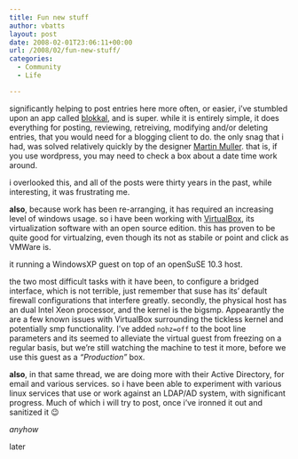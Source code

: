 ```yaml
---
title: Fun new stuff
author: vbatts
layout: post
date: 2008-02-01T23:06:11+00:00
url: /2008/02/fun-new-stuff/
categories:
  - Community
  - Life

---
```

significantly helping to post entries here more often, or easier, i&#8217;ve stumbled upon an app called [blokkal][1], and is super. while it is entirely simple, it does everything for posting, reviewing, retreiving, modifying and/or deleting entries, that you would need for a blogging client to do. the only snag that i had, was solved relatively quickly by the designer [Martin Muller][2]. that is, if you use wordpress, you may need to check a box about a date time work around.
  
i overlooked this, and all of the posts were thirty years in the past, while interesting, it was frustrating me.


  
**also**, because work has been re-arranging, it has required an increasing level of windows usage. so i have been working with [VirtualBox][3], its virtualization software with an open source edition. this has proven to be quite good for virtualzing, even though its not as stabile or point and click as VMWare is.
  
it running a WindowsXP guest on top of an openSuSE 10.3 host.
  
the two most difficult tasks with it have been, to configure a bridged interface, which is not terrible, just remember that suse has its&#8217; default firewall configurations that interfere greatly. secondly, the physical host has an dual Intel Xeon processor, and the kernel is the bigsmp. Appearantly the are a few known issues with VirtualBox surrounding the tickless kernel and potentially smp functionality. I&#8217;ve added `nohz=off` to the boot line parameters and its seemed to alleviate the virtual guest from freezing on a regular basis, but we&#8217;re still watching the machine to test it more, before we use this guest as a _&#8220;Production&#8221;_ box.
  
**also**, in that same thread, we are doing more with their Active Directory, for email and various services. so i have been able to experiment with various linux services that use or work against an LDAP/AD system, with significant progress. Much of which i will try to post, once i&#8217;ve ironned it out and sanitized it 😉


  
_anyhow_
  
later

 [1]: http://blokkal.sourceforge.net/
 [2]: http://orvio.de/
 [3]: http://www.virtualbox.org/